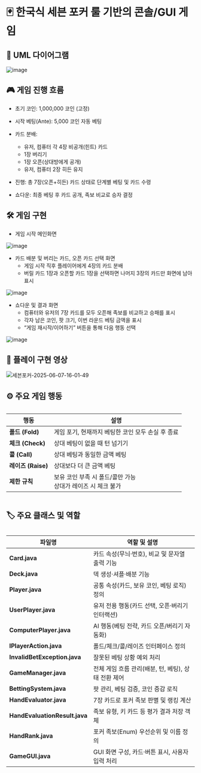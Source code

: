 # 🃏 한국식 세븐 포커 룰 기반의 콘솔/GUI 게임

## 🔗 UML 다이어그램

![image](https://github.com/user-attachments/assets/faa73c2d-e9e1-4e46-bf66-b6daf43e4de4)


## 🎮 게임 진행 흐름

- 초기 코인: 1,000,000 코인 (고정)

- 시작 베팅(Ante): 5,000 코인 자동 베팅

- 카드 분배:
  -  유저, 컴퓨터 각 4장 비공개(힌트) 카드
  -  1장 버리기
  -  1장 오픈(상대방에게 공개)
  -  유저, 컴퓨터 2장 히든 유지
-  진행: 총 7장(오픈+히든) 카드 상태로 단계별 베팅 및 카드 수령
  - 쇼다운: 최종 베팅 후 카드 공개, 족보 비교로 승자 결정

## 🛠️ 게임 구현

- 게임 시작 메인화면

![image](https://github.com/user-attachments/assets/f6845205-ede0-4ab8-a038-111e9a10f2ba)

- 카드 배분 및 버리는 카드, 오픈 카드 선택 화면
  - 게임 시작 직후 플레이어에게 4장의 카드 분배
  - 버릴 카드 1장과 오픈할 카드 1장을 선택하면 나머지 3장의 카드만 화면에 남아 표시
    
![image](https://github.com/user-attachments/assets/c2953c9b-422e-4013-ab7e-e00f7959695a)

- 쇼다운 및 결과 화면
  -   컴퓨터와 유저의 7장 카드를 모두 오픈해 족보를 비교하고 승패를 표시
  -   각자 남은 코인, 팟 크기, 이번 라운드 베팅 금액을 표시
  -   “게임 재시작/이어하기” 버튼을 통해 다음 행동 선택
  
![image](https://github.com/user-attachments/assets/9a2616d0-7d71-4a67-84bc-c7341c156c8d)

## 🎥 플레이 구현 영상 
![세븐포커-2025-06-07-16-01-49](https://github.com/user-attachments/assets/a4e667de-d889-4970-aa91-3e6117f88d88)

## ⚙️ 주요 게임 행동

<div style="overflow-x:auto;">

| 행동               | 설명                                                         |
|--------------------|------------------------------------------------------------|
| **폴드 (Fold)**    | 게임 포기, 현재까지 베팅한 코인 모두 손실 후 종료                  |
| **체크 (Check)**   | 상대 베팅이 없을 때 턴 넘기기                                  |
| **콜 (Call)**      | 상대 베팅과 동일한 금액 베팅                                   |
| **레이즈 (Raise)** | 상대보다 더 큰 금액 베팅                                      |
| **제한 규칙**      | 보유 코인 부족 시 폴드/콜만 가능<br>상대가 레이즈 시 체크 불가 |

</div>

## 🏷 주요 클래스 및 역할

<div style="overflow-x:auto;">

| 파일명                        | 역할 및 설명                                                                 |
|------------------------------|----------------------------------------------------------------------------|
| **Card.java**                | 카드 속성(무늬·번호), 비교 및 문자열 출력 기능                                 |
| **Deck.java**                | 덱 생성·셔플·배분 기능                                                       |
| **Player.java**              | 공통 속성(카드, 보유 코인, 베팅 로직) 정의                                    |
| **UserPlayer.java**          | 유저 전용 행동(카드 선택, 오픈·버리기 인터랙션)                                |
| **ComputerPlayer.java**      | AI 행동(베팅 전략, 카드 오픈/버리기 자동화)                                   |
| **IPlayerAction.java**       | 폴드/체크/콜/레이즈 인터페이스 정의                                          |
| **InvalidBetException.java** | 잘못된 베팅 상황 예외 처리                                                   |
| **GameManager.java**         | 전체 게임 흐름 관리(배분, 턴, 베팅), 상태 전환 제어                           |
| **BettingSystem.java**       | 팟 관리, 베팅 검증, 코인 증감 로직                                            |
| **HandEvaluator.java**       | 7장 카드로 포커 족보 판별 및 랭킹 계산                                       |
| **HandEvaluationResult.java**| 족보 유형, 키 카드 등 평가 결과 저장 객체                                   |
| **HandRank.java**            | 포커 족보(Enum) 우선순위 및 이름 정의                                        |
| **GameGUI.java**             | GUI 화면 구성, 카드·버튼 표시, 사용자 입력 처리                                |

</div>



